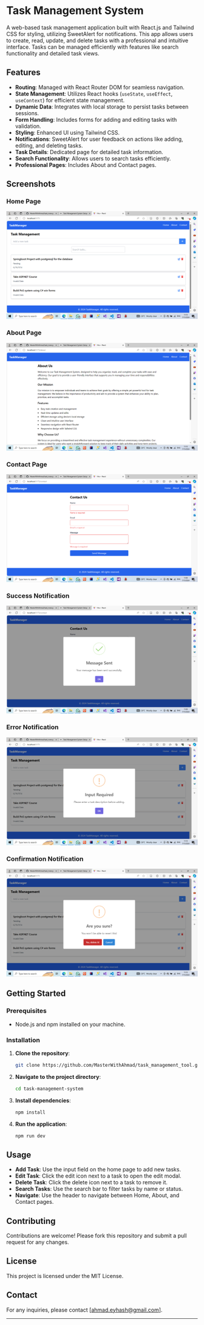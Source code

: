 # Task Management System

A web-based task management application built with React.js and Tailwind CSS for styling, utilizing SweetAlert for notifications. This app allows users to create, read, update, and delete tasks with a professional and intuitive interface. Tasks can be managed efficiently with features like search functionality and detailed task views.

## Features

- **Routing**: Managed with React Router DOM for seamless navigation.
- **State Management**: Utilizes React hooks (`useState`, `useEffect`, `useContext`) for efficient state management.
- **Dynamic Data**: Integrates with local storage to persist tasks between sessions.
- **Form Handling**: Includes forms for adding and editing tasks with validation.
- **Styling**: Enhanced UI using Tailwind CSS.
- **Notifications**: SweetAlert for user feedback on actions like adding, editing, and deleting tasks.
- **Task Details**: Dedicated page for detailed task information.
- **Search Functionality**: Allows users to search tasks efficiently.
- **Professional Pages**: Includes About and Contact pages.

## Screenshots

### Home Page
![Home](src/screenshots/Home.png)
### About Page
![About](src/screenshots/About.png)

### Contact Page
![Contact](src/screenshots/Contact.png)

### Success Notification
![Success](src/screenshots/Success.png)

### Error Notification
![Error](src/screenshots/Error.png)

### Confirmation Notification
![Confirmation](src/screenshots/Confirmation.png)


## Getting Started

### Prerequisites

- Node.js and npm installed on your machine.

### Installation

1. **Clone the repository**:
    ```sh
    git clone https://github.com/MasterWithAhmad/task_management_tool.git
    ```

2. **Navigate to the project directory**:
    ```sh
    cd task-management-system
    ```

3. **Install dependencies**:
    ```sh
    npm install
    ```

4. **Run the application**:
    ```sh
    npm run dev
    ```

## Usage

- **Add Task**: Use the input field on the home page to add new tasks.
- **Edit Task**: Click the edit icon next to a task to open the edit modal.
- **Delete Task**: Click the delete icon next to a task to remove it.
- **Search Tasks**: Use the search bar to filter tasks by name or status.
- **Navigate**: Use the header to navigate between Home, About, and Contact pages.

## Contributing

Contributions are welcome! Please fork this repository and submit a pull request for any changes.

## License

This project is licensed under the MIT License.

## Contact

For any inquiries, please contact [ahmad.eyhash@gmail.com].

---

